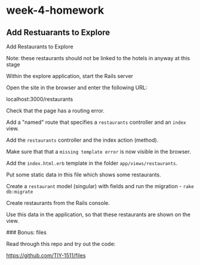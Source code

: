 # week-4-homework

## Add Restuarants to Explore

Add Restaurants to Explore

Note: these restaurants should not be linked to the hotels in anyway at this  stage

Within the explore application, start the Rails server

Open the site in the browser and enter the following URL: 

localhost:3000/restaurants


Check that the page has a routing error.

Add a "named" route that specifies a `restaurants` controller and an `index` view.


Add the `restaurants` controller and the index action (method).

Make sure that that a `missing template error` is now visible in the browser.


Add the `index.html.erb` template in the folder `app/views/restaurants`. 


Put some static data in this file which shows some restaurants.


Create a `restaurant` model (singular) with fields and run the migration - `rake db:migrate`


Create restaurants from the Rails console. 


Use this data in the application, so that these restaurants are shown on the view.


### Bonus: files

Read through this repo and try out the code:

https://github.com/TIY-1511/files
